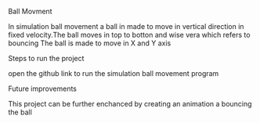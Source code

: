 Ball Movment

In simulation ball movement a ball in made to move in vertical direction in fixed velocity.The ball moves in top to botton  and wise vera which refers to bouncing
The ball is made to move in X and Y axis

Steps to run the project 

open the github link to run the simulation ball movement program

 Future improvements
 
This project can be further enchanced by creating an animation a bouncing the ball
